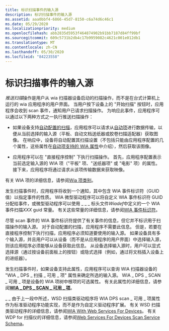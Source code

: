 ```yaml
---
title: 标识扫描事件的输入源
description: 标识扫描事件的输入源
ms.assetid: aaa0bbf4-6866-45d7-8150-c6a74d6c46c1
ms.date: 05/29/2020
ms.localizationpriority: medium
ms.openlocfilehash: abb2835d5953f464874902b91bb7187d84ff99bf
ms.sourcegitcommit: 609c5731b2db4c17b9959082c4621c001e012db1
ms.translationtype: MT
ms.contentlocale: zh-CN
ms.lasthandoff: 05/30/2020
ms.locfileid: "84223558"
---
```

# <a name="identifying-the-input-source-for-a-scan-event"></a>标识扫描事件的输入源

*推送扫描*操作是用户从 wia 扫描器设备启动的扫描操作，而不是在台式计算机上运行的 wia 应用程序的用户界面。 当用户按下设备上的 "开始扫描" 按钮时，应用程序会收到 scan 事件，通知用户已请求扫描操作。 为响应此事件，应用程序可以通过以下两种方式之一执行推送扫描操作：

- 如果设备支持[自动配置的扫描](auto-configured-scanning.md)，应用程序可以请求从[自动项](auto-item.md)进行数据传输，以便从当前选择的输入源（平板、自动文档送纸器或胶卷扫描适配器）获取图像。 在响应中，设备将自动配置其扫描设置（不包括只能由应用程序配置的几个属性，这些属性在[自动项支持的 WIA 属性](wia-properties-supported-by-an-auto-item.md)中介绍），然后获取该图像。

- 应用程序可以在 "直接程序控制" 下执行扫描操作。 首先，应用程序配置表示当前选定输入源的 WIA 项（"平板" 项、"送纸器项" 或 "电影" 项）的属性。 接下来，应用程序将通过请求从该项传输数据来获取映像。

有关 WIA 项的详细信息，请参阅[Wia 项类别](wia-item-categories.md)。

发生扫描事件时，应用程序将收到一个通知，其中包含 WIA 事件标识符（GUID 值）以指定事件的性质。 WIA 微型驱动程序可以将自定义 WIA 事件标识符 GUID 分配给事件，或微型驱动程序可以使用 \_ \_ \_ 标头文件*Wiadef*中定义的一个 WIA 事件扫描*XXX* guid 常量。 有关这些常量的详细信息，请参阅[WIA 事件标识符](https://docs.microsoft.com/windows/win32/wia/-wia-wia-event-identifiers)。

尽管 scan 事件的 WIA 事件标识符提供了有关事件的信息，但它并不标识用于扫描操作的输入源。 对于自动配置的扫描，应用程序不需要此信息。 但是，若要在直接程序控制下执行扫描，应用程序必须知道要使用的输入源。 如果设备具有多个输入源，并且用户可以从设备（而不是从应用程序的用户界面）中选择输入源，则该应用程序必须能够从设备获取此信息。 从设备选择输入源时，用户可以显式选择源（通过按设备前面板上的按钮）或隐式选择（例如，通过将文档插入设备上的进纸器）。

发生扫描事件时，如果设备支持此属性，应用程序可以查询 WIA 扫描器设备的 "WIA \_ DPS \_ 扫描 \_ 可用 \_ 项" 属性来确定所选的输入源。 WIA \_ DPS \_ SCAN \_ 可用 \_ 项是设备的 WIA 项树中根项的可选属性。 有关此属性的详细信息，请参阅[**WIA \_ DPS \_ SCAN \_ 可用 \_ 项**](https://docs.microsoft.com/windows-hardware/drivers/image/wia-dps-scan-available-item)。

\_ \_ 由于上一段中所述，WSD 扫描类驱动程序将 WIA DPS scan \_ 可用 \_ 项属性作为标准驱动程序功能实现，而不是作为自定义驱动程序扩展。 有关 WSD 扫描类驱动程序的详细信息，请参阅[WIA With Web Services For Devices](wia-with-web-services-for-devices.md)。 有关 WDP for 扫描仪的详细信息，请参阅[Web Services For Devices Scan Service Schema](https://docs.microsoft.com/windows-hardware/drivers/image/scan-service--ws-scan--schema)。
